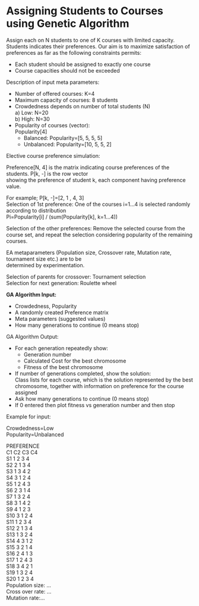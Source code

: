 # Assigning Students to Courses using Genetic Algorithm

Assign each on N students to one of K courses with limited
capacity. Students indicates their preferences. Our aim is to maximize satisfaction of preferences as
far as the following constraints permits:
- Each student should be assigned to exactly one course
- Course capacities should not be exceeded

Description of input meta parameters:  
- Number of offered courses: K=4  
- Maximum capacity of courses: 8 students  
- Crowdedness depends on number of total students (N)  
  a) Low: N=20  
  b) High: N=30  
- Popularity of courses (vector):  
  Popularity[4]  
  - Balanced: Popularity=[5, 5, 5, 5]  
  - Unbalanced: Popularity=[10, 5, 5, 2]  
  
Elective course preference simulation:  
  
Preference[N, 4] is the matrix indicating course preferences of the students. P[k, -] is the row vector  
showing the preference of student k, each component having preference value.  

For example; P[k, -]=[2, 1 , 4, 3]  
Selection of 1st preference: One of the courses i=1…4 is selected randomly according to distribution  
Pi=Popularity[i] / (sum(Popularity[k], k=1…4))  

Selection of the other preferences: Remove the selected course from the course set, and repeat the
selection considering popularity of the remaining courses.

EA metaparameters (Population size, Crossover rate, Mutation rate, tournament size etc.) are to be  
determined by experimentation.  

Selection of parents for crossover: Tournament selection  
Selection for next generation: Roulette wheel  
  
**GA Algorithm Input:**
- Crowdedness, Popularity
- A randomly created Preference matrix
- Meta parameters (suggested values)
- How many generations to continue (0 means stop)

GA Algorithm Output:
- For each generation repeatedly show:  
  - Generation number  
  - Calculated Cost for the best chromosome  
  - Fitness of the best chromosome  
- If number of generations completed, show the solution:  
Class lists for each course, which is the solution represented by the best chromosome, together with
information on preference for the course assigned
- Ask how many generations to continue (0 means stop)  
- If 0 entered then plot fitness vs generation number and then stop  
  
Example for input:

Crowdedness=Low  
Popularity=Unbalanced  

PREFERENCE  
C1 C2 C3 C4  
S1 1 2 3 4  
S2 2 1 3 4    
S3 1 3 4 2  
S4 3 1 2 4  
S5 1 2 4 3  
S6 2 3 1 4  
S7 1 3 2 4  
S8 3 1 4 2  
S9 4 1 2 3  
S10 3 1 2 4  
S11 1 2 3 4  
S12 2 1 3 4  
S13 1 3 2 4  
S14 4 3 1 2  
S15 3 2 1 4  
S16 2 4 1 3  
S17 1 2 4 3  
S18 3 4 2 1  
S19 1 3 2 4  
S20 1 2 3 4  
Population size: ...  
Cross over rate: ...  
Mutation rate:...  

